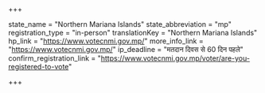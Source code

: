 +++

state_name = "Northern Mariana Islands"
state_abbreviation = "mp"
registration_type = "in-person"
translationKey = "Northern Mariana Islands"
hp_link = "https://www.votecnmi.gov.mp/"
more_info_link = "https://www.votecnmi.gov.mp/"
ip_deadline = "मतदान दिवस से 60 दिन पहले"
confirm_registration_link = "https://www.votecnmi.gov.mp/voter/are-you-registered-to-vote"

+++
